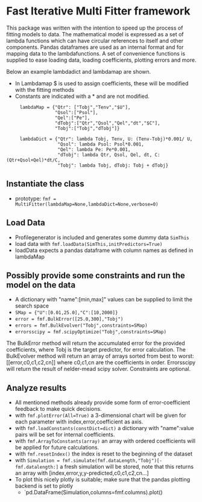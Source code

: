 # Fast Iterative Multi Fitter framework
This package was written with the intention to speed up the process of fitting models to data. The mathematical model is
expressed as a set of lambda functions which can have circular references to itself and other components. Pandas
dataframes are used as an internal format and for mapping data to the lambdafunctions.
A set of convenience functions is supplied to ease loading data, loading coefficients, plotting errors and more.

Below an example lambdadict and lambdamap are shown.
* In Lambdamap $ is used to assign coefficients, these will be modified with the fitting methods
* Constants are indicated with a \* and are not modified.

```
     lambdaMap = {"Qtr": ["Tobj","Tenv","$U"],
                  "Qsol":["Psol"],
                  "Qel":["Pe"],
                  "dTobj":["Qtr","Qsol","Qel","dt","$C"],
                  "Tobj":["Tobj","dTobj"]}

     lambdaDict = {"Qtr": lambda Tobj, Tenv, U: (Tenv-Tobj)*0.001/ U,
                   "Qsol": lambda Psol: Psol*0.001,
                   "Qel": lambda Pe: Pe*0.001,
                   "dTobj": lambda Qtr, Qsol, Qel, dt, C: (Qtr+Qsol+Qel)*dt/C,
                   "Tobj": lambda Tobj, dTobj: Tobj + dTobj}
```

## Instantiate the class
 * prototype: `fmf = MultiFitter(lambdaMap=None,lambdaDict=None,verbose=0)`

## Load Data
 * Profilegenerator is included and generates some dummy data `SimThis`
 * load data with `fmf.loadData(SimThis,initPredictors=True)`
 * loadData expects a pandas dataframe with column names as defined in lambdaMap

## Possibly provide some constraints and run the model on the data
 * A dictionary with "name":[min,max]" values can be supplied to limit the search space
 * `SMap = {"U":[0.01,25.0],"C":[10,2000]}`
 * `error = fmf.BulkError([25.0,300],"Tobj")`
 * `errors = fmf.BulkEvolver("Tobj",constraints=SMap)`
 * `errorsscipy = fmf.scipyOptimize("Tobj",constraints=SMap)`

The BulkError method will return the accumulated error for the provided coefficients, where Tobj is the target
predictor, for error calculation. The BulkEvolver method will return an array of arrays sorted from best to worst:
[[error,c0,c1,c2,cn]] where c0,c1,cn are the coefficients in order.
Errorsscipy will return the result of nelder-mead scipy solver. Constraints are optional.

## Analyze results
 * All mentioned methods already provide some form of error-coefficient feedback to make quick decisions.
 * with `fmf.plotError(All=True)` a 3-dimensional chart will be given for each parameter with index,error,coefficient as
   axis.
 * with `fmf.loadConstants(constDict=dict)` a dictionary with "name":value pairs will be set for internal coefficients.
 * with `fmf.ArrayToConstants(array)` an array with ordered coefficients will be applied for future calculations.
 * with `fmf.resetIndex()` the index is reset to the beginning of the dataset
 * with `Simulation = fmf.simulate(fmf.dataLength,"Tobj")[-fmf.datalength:]` a fresh simulation will be stored, note
   that this returns an array with [index,error,y,y-predicted,c0,c1,c2,cn...]
 * To plot this nicely plotly is suitable; make sure that the pandas plotting backend is set to plotly
   * `pd.DataFrame(Simulation,columns=fmf.columns).plot()
